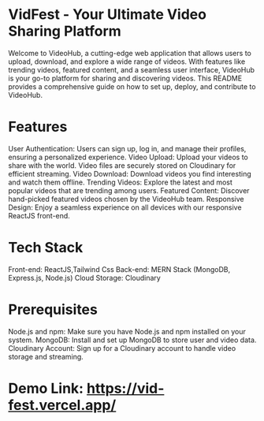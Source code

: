 # VidFest - Your Ultimate Video Sharing Platform
Welcome to VideoHub, a cutting-edge web application that allows users to upload, download, and explore a wide range of videos. With features like trending videos, featured content, and a seamless user interface, VideoHub is your go-to platform for sharing and discovering videos. This README provides a comprehensive guide on how to set up, deploy, and contribute to VideoHub.

# Features
User Authentication: Users can sign up, log in, and manage their profiles, ensuring a personalized experience.
Video Upload: Upload your videos to share with the world. Video files are securely stored on Cloudinary for efficient streaming.
Video Download: Download videos you find interesting and watch them offline.
Trending Videos: Explore the latest and most popular videos that are trending among users.
Featured Content: Discover hand-picked featured videos chosen by the VideoHub team.
Responsive Design: Enjoy a seamless experience on all devices with our responsive ReactJS front-end.
# Tech Stack
Front-end: ReactJS,Tailwind Css
Back-end: MERN Stack (MongoDB, Express.js, Node.js)
Cloud Storage: Cloudinary
# Prerequisites
Node.js and npm: Make sure you have Node.js and npm installed on your system.
MongoDB: Install and set up MongoDB to store user and video data.
Cloudinary Account: Sign up for a Cloudinary account to handle video storage and streaming.
# Demo Link: https://vid-fest.vercel.app/
